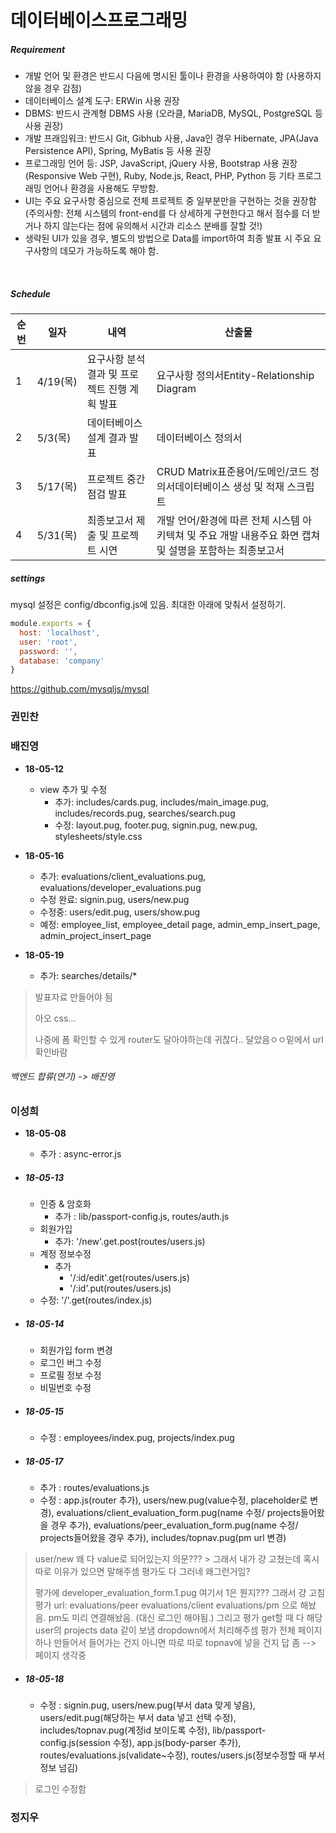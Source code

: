 # 데이터베이스프로그래밍

##### Requirement

- 개발 언어 및 환경은 반드시 다음에 명시된 툴이나 환경을 사용하여야 함 (사용하지 않을 경우 감점)
- 데이터베이스 설계 도구: ERWin 사용 권장
- DBMS: 반드시 관계형 DBMS 사용 (오라클,  MariaDB, MySQL, PostgreSQL 등 사용 권장)
- 개발 프래임워크: 반드시 Git, Gibhub 사용, Java인 경우 Hibernate, JPA(Java Persistence API), Spring, MyBatis 등 사용 권장
- 프로그래밍 언어 등: JSP, JavaScript, jQuery 사용, Bootstrap 사용 권장 (Responsive Web 구현), Ruby, Node.js, React, PHP, Python 등 기타 프로그래밍 언어나 환경을 사용해도 무방함.
- UI는 주요 요구사항 중심으로 전체 프로젝트 중 일부분만을 구현하는 것을 권장함 (주의사항: 전체 시스템의 front-end를 다 상세하게 구현한다고 해서 점수를 더 받거나 하지 않는다는 점에 유의해서 시간과 리소스 분배를 잘할 것!)
- 생략된 UI가 있을 경우, 별도의 방법으로 Data를 import하여 최종 발표 시 주요 요구사항의 데모가 가능하도록 해야 함. 

​     

##### Schedule

| 순번 | 일자     | 내역                                          | 산출물                                                       |
| ---- | -------- | --------------------------------------------- | ------------------------------------------------------------ |
| 1    | 4/19(목) | 요구사항 분석 결과 및 프로젝트 진행 계획 발표 | 요구사항 정의서Entity-Relationship Diagram                   |
| 2    | 5/3(목)  | 데이터베이스 설계 결과 발표                   | 데이터베이스 정의서                                          |
| 3    | 5/17(목) | 프로젝트 중간점검 발표                        | CRUD Matrix표준용어/도메인/코드 정의서데이터베이스 생성 및 적재 스크립트 |
| 4    | 5/31(목) | 최종보고서 제출 및 프로젝트 시연              | 개발 언어/환경에 따른 전체 시스템 아키텍쳐 및 주요 개발 내용주요 화면 캡쳐 및 설명을 포함하는 최종보고서 |



##### settings

mysql 설정은 config/dbconfig.js에 있음. 최대한 아래에 맞춰서 설정하기.

```javascript
module.exports = {
  host: 'localhost',
  user: 'root',
  password: '',
  database: 'company'
}
```

https://github.com/mysqljs/mysql



### 권민찬



### 배진영

- **18-05-12** 
  - view 추가 및 수정
    - 추가: includes/cards.pug, includes/main_image.pug, includes/records.pug, searches/search.pug
    - 수정: layout.pug, footer.pug, signin.pug, new.pug, stylesheets/style.css

- **18-05-16**
  - 추가: evaluations/client_evaluations.pug, evaluations/developer_evaluations.pug
  - 수정 완료: signin.pug, users/new.pug
  - 수정중: users/edit.pug, users/show.pug
  - 예정: employee_list, employee_detail page, admin_emp_insert_page, admin_project_insert_page
  
- **18-05-19**
  - 추가: searches/details/*




> 발표자료 만들어야 됨
> 
> 아오 css...
> 
> 나중에 폼 확인할 수 있게 router도 달아야하는데 귀찮다.. 달았음ㅇㅇ밑에서 url확인바람

###### 백엔드 합류(연기) -> 배진영


### 이성희

- **18-05-08** 
  - 추가 : async-error.js

- ##### 18-05-13

  - 인증 & 암호화
    - 추가 : lib/passport-config.js, routes/auth.js 
  - 회원가입
    - 추가: '/new'.get.post(routes/users.js)
  - 계정 정보수정
    - 추가
      - '/:id/edit'.get(routes/users.js)
      - '/:id'.put(routes/users.js) 
  - 수정: '/'.get(routes/index.js)

- ##### 18-05-14
  - 회원가입 form 변경
  - 로그인 버그 수정
  - 프로필 정보 수정
  - 비밀번호 수정

- ##### 18-05-15
  - 수정 : employees/index.pug, projects/index.pug

- ##### 18-05-17
  - 추가 : routes/evaluations.js
  - 수정 : app.js(router 추가), users/new.pug(value수정, placeholder로 변경), evaluations/client_evaluation_form.pug(name 수정/ projects들어왔을 경우 추가), evaluations/peer_evaluation_form.pug(name 수정/ projects들어왔을 경우 추가), includes/topnav.pug(pm url 변경)

> user/new 왜 다 value로 되어있는지 의문??? > 그래서 내가 걍 고쳤는데 혹시 따로 이유가 있으면 말해주셈
> 평가도 다 그러네 왜그런거임?
>
> 평가에 developer_evaluation_form.1.pug 여기서 1은 뭔지??? 그래서 걍 고침 
> 평가 url: evaluations/peer evaluations/client evaluations/pm 으로 해놨음.
> pm도 미리 연결해놨음. (대신 로그인 해야됨.)
> 그리고 평가 get할 때 다 해당 user의 projects data 같이 보냄 dropdown에서 처리해주셈
> 평가 전체 페이지 하나 만들어서 들어가는 건지 아니면 따로 따로 topnav에 넣을 건지 답 좀 --> 페이지 생각중

- ##### 18-05-18
  - 수정 : signin.pug, users/new.pug(부서 data 맞게 넣음), users/edit.pug(해당하는 부서 data 넣고 선택 수정), includes/topnav.pug(계정id 보이도록 수정), lib/passport-config.js(session 수정), app.js(body-parser 추가), routes/evaluations.js(validate~수정), routes/users.js(정보수정할 때 부서정보 넘김)

> 로그인 수정함
> 

### 정지우

